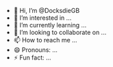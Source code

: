 - 👋 Hi, I’m @DocksdieGB
- 👀 I’m interested in ...
- 🌱 I’m currently learning ...
- 💞️ I’m looking to collaborate on ...
- 📫 How to reach me ...
- 😄 Pronouns: ...
- ⚡ Fun fact: ...

<!---
DocksdieGB/DocksdieGB is a ✨ special ✨ repository because its `README.md` (this file) appears on your GitHub profile.
You can click the Preview link to take a look at your changes.
--->
